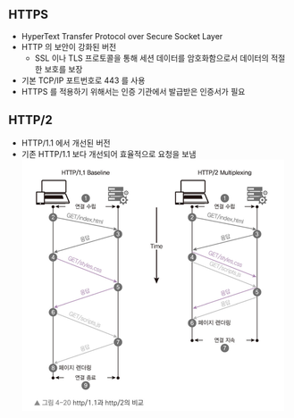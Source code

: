 ## HTTPS
- HyperText Transfer Protocol over Secure Socket Layer
- HTTP 의 보안이 강화된 버전
    - SSL 이나 TLS 프로토콜을 통해 세션 데이터를 암호화함으로서 데이터의 적절한 보호를 보장
- 기본 TCP/IP 포트번호로 443 를 사용
- HTTPS 를 적용하기 위해서는 인증 기관에서 발급받은 인증서가 필요

## HTTP/2
- HTTP/1.1 에서 개선된 버전
- 기존 HTTP/1.1 보다 개선되어 효율적으로 요청을 보냄  
![img.png](img/http2.png)